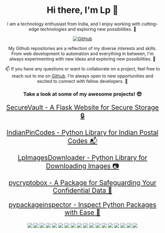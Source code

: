 <h1 align="center">
  Hi there, I'm Lp 👋
</h1>

<p align="center">
  I am a technology enthusiast from India, and I enjoy working with cutting-edge technologies and exploring new possibilities. 🚀
</p>

<p align="center">
  <a href="https://github.com/lpcodes">
    <img src="https://img.shields.io/badge/Github-LpCodes-blue.svg?style=flat-square&logo=Github&logoColor=white" alt="GitHub">
  </a>
</p>

<p align="center">
  My Github repositories are a reflection of my diverse interests and skills. From web development to automation and everything in between, I'm always experimenting with new ideas and exploring new possibilities. 🌟
</p>

<p align="center">
  📫 If you have any questions or want to collaborate on a project, feel free to reach out to me on <a href="https://github.com/lpcodes">Github</a>. I'm always open to new opportunities and excited to connect with fellow developers. 🤝
</p>

<h3 align="center">
  Take a look at some of my awesome projects! 😎
</h3>

<p align="center" style="font-size: 1.5em; color: #007ACC;">
  <a href="https://lpc22.pythonanywhere.com/">SecureVault - A Flask Website for Secure Storage 🔒</a>
</p>

<p align="center" style="font-size: 1.5em; color: #007ACC;">
  <a href="https://pypi.org/project/IndianPinCodes/">IndianPinCodes - Python Library for Indian Postal Codes 📬</a>
</p>

<p align="center" style="font-size: 1.5em; color: #007ACC;">
  <a href="https://pypi.org/project/LpImagesDownloader/">LpImagesDownloader - Python Library for Downloading Images 📷</a>
</p>

<p align="center" style="font-size: 1.5em; color: #007ACC;">
  <a href="https://pypi.org/project/pycryptobox/">pycryptobox - A Package for Safeguarding Your Confidential Data 🔐</a>
</p>

<p align="center" style="font-size: 1.5em; color: #007ACC;">
  <a href="https://pypi.org/project/pypackageinspector/">pypackageinspector - Inspect Python Packages with Ease 👀</a>
</p>

<p align="center">
  <img src="https://img.shields.io/badge/Python-yellow?style=flat-square&logo=Python&logoColor=white">
  <img src="https://img.shields.io/badge/Docker-blue?style=flat-square&logo=docker&logoColor=white">
  <img src="https://img.shields.io/badge/Jenkins-red?style=flat-square&logo=jenkins&logoColor=white">
  <img src="https://img.shields.io/badge/Pytest-green?style=flat-square&logo=Pytest&logoColor=white">
  <img src="https://img.shields.io/badge/Robot%20Framework-red?style=flat-square&logo=robot-framework&logoColor=white">
  <img src="https://img.shields.io/badge/JavaScript-yellow?style=flat-square&logo=javascript&logoColor=white">
  <img src="https://img.shields.io/badge/Selenium-brightgreen?style=flat-square&logo=selenium&logoColor=white">
  <img src="https://img.shields.io/badge/HTML-orange?style=flat-square&logo=html5&logoColor=white">
  <img src="https://img.shields.io/badge/CSS-blue?style=flat-square&logo=css3&logoColor=white">
  <img src="https://img.shields.io/badge/Bootstrap-purple?style=flat-square&logo=bootstrap&logoColor=white">
  <img src="https://img.shields.io/badge/Jinja-yellowgreen?style=flat-square&logo=jinja&logoColor=white">
  <img src="https://img.shields.io/badge/Flask-lightgrey?style=flat-square&logo=flask&logoColor=white">
  <img src="https://img.shields.io/badge/Django-brightgreen?style=flat-square&logo=django&logoColor=white">
  <img src="https://img.shields.io/badge/Wireless_Technologies-blue?style=flat-square&logo=Bluetooth&logoColor=white">
  <img src="https://img.shields.io/badge/Web_Scraping-green?style=flat-square&logo=Python&logoColor=white">
  <img src="https://img.shields.io/badge/NB--IoT-blue?style=flat-square&logo=Arduino&logoColor=white">
  <img src="https://img.shields.io/badge/Unit_Testing-green?style=flat-square&logo=JUnit&logoColor=white">
  <img src="https://img.shields.io/badge/Open_Source_Contributor-yellow?style=flat-square&logo=GitHub&logoColor=white">
</p>
